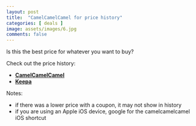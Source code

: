 ```yaml
---
layout: post
title:  "CamelCamelCamel for price history"
categories: [ deals ]
image: assets/images/6.jpg
comments: false
---
```


Is this the best price for whatever you want to buy?

Check out the price history:

+ **[CamelCamelCamel](https://ca.camelcamelcamel.com/)**
+ **[Keepa](https://keepa.com/)**

Notes:
- if there was a lower price with a coupon, it may not show in history
- if you are using an Apple iOS device, google for the camelcamelcamel iOS shortcut
